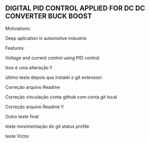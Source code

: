 
## DIGITAL PID CONTROL APPLIED FOR DC DC CONVERTER BUCK BOOST 




Motivations:

Deep aplication in automotive industrie

Features: 

Voltage and current control using PID control. 

Isso é uma alteração !!

último teste depois que instalei o git extension


Correção arquivo Readme

Correção vinculação conta github com conta git local

Correção arquivo Readme !!

Outro teste final 

teste movimentação do git status profile

teste Victor